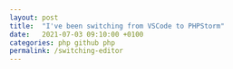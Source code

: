 ```yaml
---
layout: post
title:  "I've been switching from VSCode to PHPStorm"
date:   2021-07-03 09:10:00 +0100
categories: php github php 
permalink: /switching-editor
---
```


